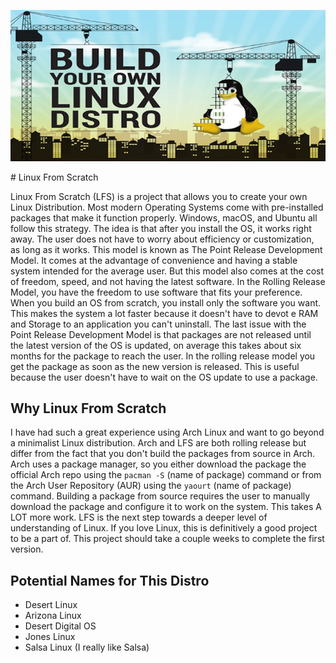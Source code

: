 <p align="center">
  <img src="lfs.jpg">
</p>
# Linux From Scratch  

Linux From Scratch (LFS) is a project that allows you to create your own Linux Distribution. Most modern Operating Systems come with pre-installed packages that make it function properly. Windows, macOS, and Ubuntu all follow this strategy. The idea is that after you install the OS, it works right away. The user does not have to worry about efficiency or customization, as long as it works. This model is known as The Point Release Development Model. It comes at the advantage of convenience and having a stable system intended for the average user. But this model also comes at the cost of freedom, speed, and not having the latest software. In the Rolling Release Model, you have the freedom to use software that fits your preference. When you build an OS from scratch, you install only the software you want. This makes the system a lot faster because it doesn't have to devot e RAM and Storage to an application you can't uninstall. The last issue with the Point Release Development Model is that packages are not released until the latest version of the OS is updated, on average this takes about six months for the package to reach the user. In the rolling release model you get the package as soon as the new version is released. This is useful because the user doesn't have to wait on the OS update to use a package.            

## Why Linux From Scratch  

I have had such a great experience using Arch Linux and want to go beyond a minimalist Linux distribution. Arch and LFS are both rolling release but differ from the fact that you don't build the packages from source in Arch. Arch uses a package manager, so you either download the package the official Arch repo using the `pacman -S` (name of package) command or from the Arch User Repository (AUR) using the `yaourt` (name of package) command. Building a package from source requires the user to manually download the package and configure it to work on the system. This takes A LOT more work. LFS is the next step towards a deeper level of understanding of Linux. If you love Linux, this is definitively a good project to be a part of. This project should take a couple weeks to complete the first version.

## Potential Names for This Distro

  - Desert Linux
  - Arizona Linux
  - Desert Digital OS
  - Jones Linux
  - Salsa Linux (I really like Salsa)
